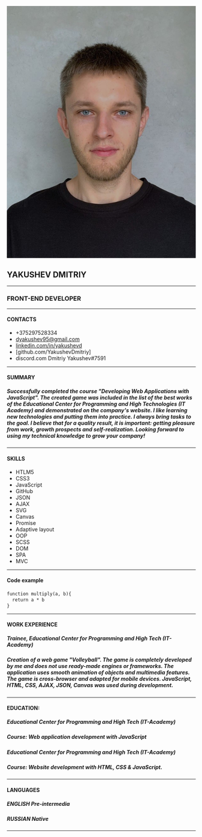 ![Photo](photo.jpg "Photo")
## YAKUSHEV DMITRIY
-----
### FRONT-END DEVELOPER 
-----
#### CONTACTS
* +375297528334     
* dyakushev95@gmail.com 
* [linkedin.com/in/yakushevd](linkedin.com/in/yakushevd)
* [github.com/YakushevDmitriy]
* discord.com Dmitriy Yakushev#7591
-----
#### SUMMARY
##### Successfully completed the course **"Developing Web Applications with JavaScript"**. The created game was included in the list of the best works of the Educational Center for Programming and High Technologies (IT Academy) and demonstrated on the company's website. I like learning new technologies and putting them into practice. I always bring tasks to the goal. I believe that for a quality result, it is important: getting pleasure from work, growth prospects and self-realization. Looking forward to using my technical knowledge to grow your company!
-----
#### SKILLS
+ HTLM5
+ CSS3
+ JavaScript
+ GitHub
+ JSON
+ AJAX
+ SVG
+ Canvas
+ Promise
+ Adaptive layout
+ OOP
+ SCSS
+ DOM
+ SPA
+ MVC
-----
#### Code example
```
function multiply(a, b){
  return a * b
}
```
-----
#### WORK EXPERIENCE
##### *Trainee*, Educational Center for Programming and High Tech (IT-Academy) 
##### ***Creation of a web game "Volleyball".*** The game is completely developed by me and does not use ready-made engines or frameworks. The application uses smooth animation of objects and multimedia features. The game is cross-browser and adapted for mobile devices. JavaScript, HTML, CSS, AJAX, JSON, Canvas was used during development.
-----
#### EDUCATION:
##### Educational Center for Programming and High Tech (IT-Academy)
##### *Course*: **Web application development with JavaScript**

##### Educational Center for Programming and High Tech (IT-Academy)
##### *Course*: **Website development with HTML, CSS & JavaScript.**
-----
#### LANGUAGES
##### ENGLISH Pre-intermedia
##### RUSSIAN Native
----- 


